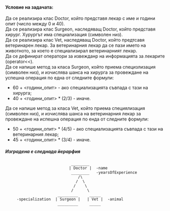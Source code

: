 #### Условие на задачата:
Да се реализира клас Doctor, който представя лекар с име и години опит (число между 0 и 40). <br />
Да се реализира клас Surgeon, наследяващ Doctor, който представя хирург. Хурургът има специализация (символен низ). <br />
Да се реализира клас Vet, наследяващ Doctor, който предтсавя ветеринарен лекар. За ветеринарния лекар да се пази името на животното, за което е специализирал ветеринарният лекар. <br />
Да се дефинират оператори за извежданр на информацията за лекарите (operator<<). <br />
Да се напише метод за класа Surgeon, който приема специзлизация (символен низ), и изчислява шанса на хирурга за провеждане на успешна операция по една от следните формули:
- 60 + <години_опит> - ако специализацията съвпада с тази на хирурга;
- 40 + <години_опит> * (2/3) - иначе.

Да се напише метод за класа Vet, който приема специялизация (символен низ), и изчислява шанса на ветеринарния лекар за провеждане на испешна операция по енда от следните формули:
- 50 + <години_опит> * (4/5) - ако специализацията съвпада с тази на ветеринарния лекар;
- 45 + <години_опит> * (3/4) - иначе.

##### Изградена е следнада йерарфия
```
                             ________   
                            | Doctor |  -name
                             ________   -yearsOfExperience
                                /\    
                               /  \
                              /    \
                             /      \
                       _________     _____
     -specialization  | Surgeon |   | Vet |  -animal
                       _________     _____   
```
